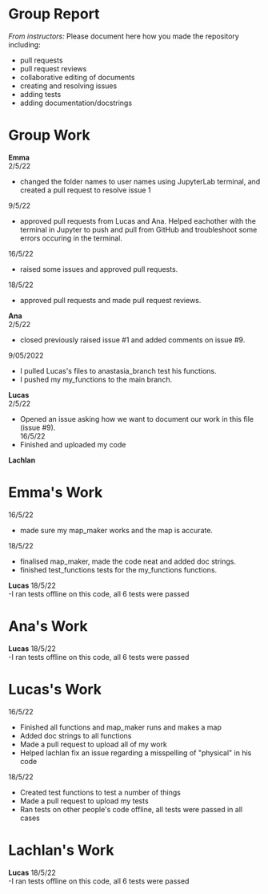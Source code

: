 # Group Report

*From instructors:* Please document here how you made the repository including:

- pull requests
- pull request reviews
- collaborative editing of documents
- creating and resolving issues
- adding tests
- adding documentation/docstrings

# Group Work

**Emma**  
2/5/22
- changed the folder names to user names using JupyterLab terminal, and created a pull request to resolve issue 1

9/5/22
- approved pull requests from Lucas and Ana. Helped eachother with the terminal in Jupyter to push and pull from GitHub and troubleshoot some errors occuring in the terminal.

16/5/22
- raised some issues and approved pull requests. 

18/5/22
- approved pull requests and made pull request reviews.

**Ana**  
2/5/22
- closed previously raised issue #1 and added comments on issue #9.

9/05/2022
- I pulled Lucas's files to anastasia_branch test his functions.
- I pushed my my_functions to the main branch.


**Lucas**  
2/5/22
- Opened an issue asking how we want to document our work in this file (issue #9).  
16/5/22  
- Finished and uploaded my code

**Lachlan**  

 # Emma's Work
 16/5/22
 - made sure my map_maker works and the map is accurate. 

 18/5/22
 - finalised map_maker, made the code neat and added doc strings.
 - finished test_functions tests for the my_functions functions.
 
 **Lucas**
 18/5/22  
 -I ran tests offline on this code, all 6 tests were passed  
 
 # Ana's Work
 
  **Lucas**
 18/5/22  
 -I ran tests offline on this code, all 6 tests were passed  
 
 # Lucas's Work
 16/5/22  
 - Finished all functions and map_maker runs and makes a map  
 - Added doc strings to all functions  
 - Made a pull request to upload all of my work
 - Helped lachlan fix an issue regarding a misspelling of "physical" in his code  

18/5/22
- Created test functions to test a number of things
- Made a pull request to upload my tests
- Ran tests on other people's code offline, all tests were passed in all cases

 
 
 # Lachlan's Work
 
 
  **Lucas**
 18/5/22  
 -I ran tests offline on this code, all 6 tests were passed  
